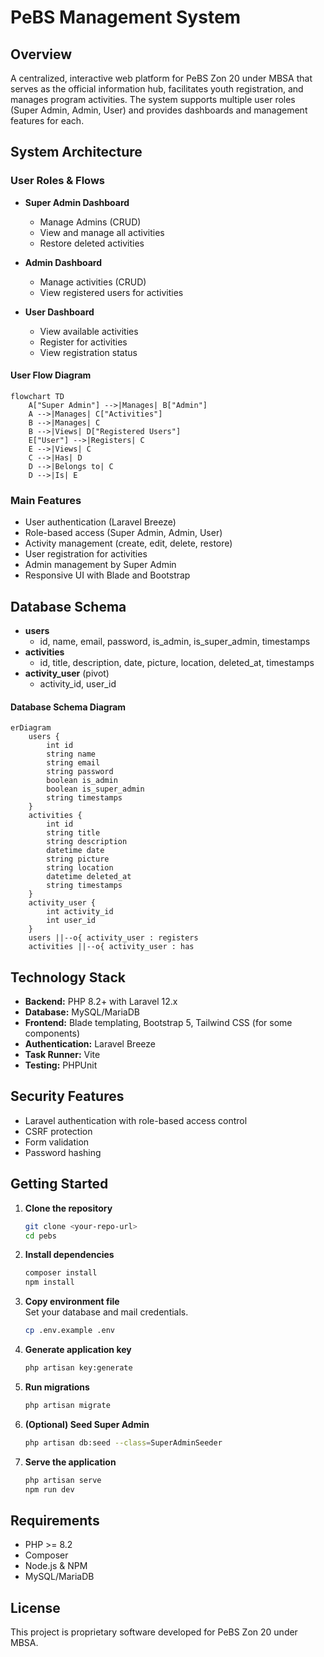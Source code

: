 # PeBS Management System

## Overview

A centralized, interactive web platform for PeBS Zon 20 under MBSA that serves as the official information hub, facilitates youth registration, and manages program activities. The system supports multiple user roles (Super Admin, Admin, User) and provides dashboards and management features for each.

## System Architecture

### User Roles & Flows

- **Super Admin Dashboard**
  - Manage Admins (CRUD)
  - View and manage all activities
  - Restore deleted activities

- **Admin Dashboard**
  - Manage activities (CRUD)
  - View registered users for activities

- **User Dashboard**
  - View available activities
  - Register for activities
  - View registration status

#### User Flow Diagram

```mermaid
flowchart TD
    A["Super Admin"] -->|Manages| B["Admin"]
    A -->|Manages| C["Activities"]
    B -->|Manages| C
    B -->|Views| D["Registered Users"]
    E["User"] -->|Registers| C
    E -->|Views| C
    C -->|Has| D
    D -->|Belongs to| C
    D -->|Is| E
```

### Main Features

- User authentication (Laravel Breeze)
- Role-based access (Super Admin, Admin, User)
- Activity management (create, edit, delete, restore)
- User registration for activities
- Admin management by Super Admin
- Responsive UI with Blade and Bootstrap

## Database Schema

- **users**
  - id, name, email, password, is_admin, is_super_admin, timestamps
- **activities**
  - id, title, description, date, picture, location, deleted_at, timestamps
- **activity_user** (pivot)
  - activity_id, user_id

#### Database Schema Diagram

```mermaid
erDiagram
    users {
        int id
        string name
        string email
        string password
        boolean is_admin
        boolean is_super_admin
        string timestamps
    }
    activities {
        int id
        string title
        string description
        datetime date
        string picture
        string location
        datetime deleted_at
        string timestamps
    }
    activity_user {
        int activity_id
        int user_id
    }
    users ||--o{ activity_user : registers
    activities ||--o{ activity_user : has
```

## Technology Stack

- **Backend:** PHP 8.2+ with Laravel 12.x
- **Database:** MySQL/MariaDB
- **Frontend:** Blade templating, Bootstrap 5, Tailwind CSS (for some components)
- **Authentication:** Laravel Breeze
- **Task Runner:** Vite
- **Testing:** PHPUnit

## Security Features

- Laravel authentication with role-based access control
- CSRF protection
- Form validation
- Password hashing

## Getting Started

1. **Clone the repository**
   ```bash
   git clone <your-repo-url>
   cd pebs
   ```

2. **Install dependencies**
   ```bash
   composer install
   npm install
   ```

3. **Copy environment file**  
   Set your database and mail credentials.
   ```bash
   cp .env.example .env
   ```

4. **Generate application key**
   ```bash
   php artisan key:generate
   ```

5. **Run migrations**
   ```bash
   php artisan migrate
   ```

6. **(Optional) Seed Super Admin**
   ```bash
   php artisan db:seed --class=SuperAdminSeeder
   ```

7. **Serve the application**
   ```bash
   php artisan serve
   npm run dev
   ```

## Requirements

- PHP >= 8.2
- Composer
- Node.js & NPM
- MySQL/MariaDB

## License

This project is proprietary software developed for PeBS Zon 20 under MBSA.
